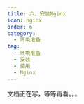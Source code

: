 ```yaml
---
title: 六、安装Nginx
icon: nginx
order: 6
category:
  - 环境准备
tag:
  - 环境准备
  - 安装
  - 使用
  - Nginx
---
```


文档正在写，等等再看。。。
